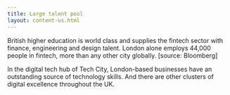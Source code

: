 ```yaml
---
title: Large talent pool
layout: content-us.html
---
```


British higher education is world class and supplies the fintech sector with finance, engineering and design talent. London alone employs 44,000 people in fintech, more than any other city globally. [source: Bloomberg]
 
In the digital tech hub of Tech City, London-based businesses have an outstanding source of technology skills. And there are other clusters of digital excellence throughout the UK.